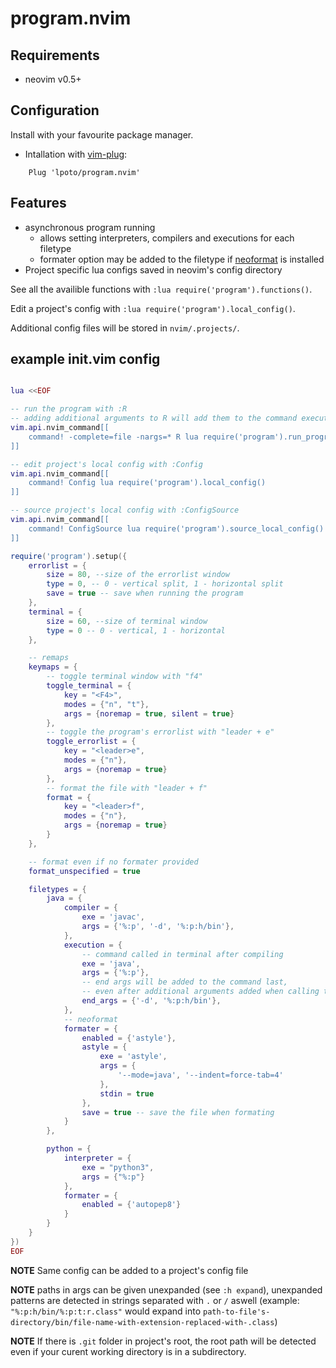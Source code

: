 # program.nvim

## Requirements
* neovim v0.5+

## Configuration

Install with your favourite package manager.

* Intallation with [vim-plug](https://github.com/junegunn/vim-plug):
```
	Plug 'lpoto/program.nvim'
```
## Features 

* asynchronous program running
	- allows setting interpreters, compilers and executions for each filetype
	- formater option may be added to the filetype if [neoformat](https://github.com/sbdchd/neoformat) is installed
* Project specific lua configs saved in neovim's config directory

See all the availible functions with `:lua require('program').functions()`.

Edit a project's config with `:lua require('program').local_config()`.

Additional config files will be stored in `nvim/.projects/`.

## example init.vim config


```LUA

lua <<EOF

-- run the program with :R
-- adding additional arguments to R will add them to the command executed in terminal
vim.api.nvim_command[[
	command! -complete=file -nargs=* R lua require('program').run_program(<q-args>)
]]

-- edit project's local config with :Config
vim.api.nvim_command[[
	command! Config lua require('program').local_config()
]]

-- source project's local config with :ConfigSource
vim.api.nvim_command[[
	command! ConfigSource lua require('program').source_local_config()
]]

require('program').setup({
	errorlist = {
		size = 80, --size of the errorlist window
		type = 0, -- 0 - vertical split, 1 - horizontal split
		save = true -- save when running the program
	},
	terminal = {
		size = 60, --size of terminal window
		type = 0 -- 0 - vertical, 1 - horizontal
	},

	-- remaps
	keymaps = {
		-- toggle terminal window with "f4"
		toggle_terminal = {
			key = "<F4>",
			modes = {"n", "t"},
			args = {noremap = true, silent = true}
		},
		-- toggle the program's errorlist with "leader + e"
		toggle_errorlist = {
			key = "<leader>e",
			modes = {"n"},
			args = {noremap = true}
		},
		-- format the file with "leader + f"
		format = {
			key = "<leader>f",
			modes = {"n"},
			args = {noremap = true}
		}
	},

	-- format even if no formater provided
	format_unspecified = true

	filetypes = {
		java = {
			compiler = {
				exe = 'javac',
				args = {'%:p', '-d', '%:p:h/bin'},
			},
			execution = {
				-- command called in terminal after compiling
				exe = 'java',
				args = {'%:p'},
				-- end args will be added to the command last,
				-- even after additional arguments added when calling the function
				end_args = {'-d', '%:p:h/bin'},
			},
			-- neoformat
			formater = {
				enabled = {'astyle'},
				astyle = {
					exe = 'astyle',
					args = {
						'--mode=java', '--indent=force-tab=4'
					},
					stdin = true
				},
				save = true -- save the file when formating
			}
		},

		python = {
			interpreter = {
				exe = "python3",
				args = {"%:p"}
			},
			formater = {
				enabled = {'autopep8'}
			}
		}
	}
})
EOF

```
**NOTE** Same config can be added to a project's config file


**NOTE** paths in args can be given unexpanded (see `:h expand`),
unexpanded patterns are detected in strings separated with `.` or `/` aswell
(example: `"%:p:h/bin/%:p:t:r.class"` would expand into `path-to-file's-directory/bin/file-name-with-extension-replaced-with-.class`)


**NOTE** If there is `.git` folder in project's root, the root path will be detected
even if your curent working directory is in a subdirectory.
